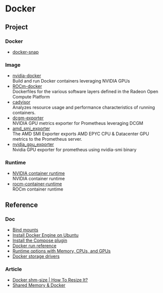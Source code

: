 # Docker

## Project

### Docker

- [docker-snap](https://github.com/docker-snap/docker-snap)

### Image

- [nvidia-docker](https://github.com/NVIDIA/nvidia-docker)
  <br/>Build and run Docker containers leveraging NVIDIA GPUs
- [ROCm-docker](https://github.com/RadeonOpenCompute/ROCm-docker)
  <br/>Dockerfiles for the various software layers defined in the Radeon Open Compute Platform
- [cadvisor](https://github.com/google/cadvisor)
  <br/>Analyzes resource usage and performance characteristics of running containers.
- [dcgm-exporter](https://github.com/NVIDIA/dcgm-exporter)
  <br/>NVIDIA GPU metrics exporter for Prometheus leveraging DCGM
- [amd_smi_exporter](https://github.com/amd/amd_smi_exporter)
  <br/>The AMD SMI Exporter exports AMD EPYC CPU & Datacenter GPU metrics to the Prometheus server.
- [nvidia_gpu_exporter](https://github.com/utkuozdemir/nvidia_gpu_exporter)
  <br/>Nvidia GPU exporter for prometheus using nvidia-smi binary

### Runtime
- [NVIDIA container runtime](https://github.com/NVIDIA/nvidia-container-runtime)
  <br/>NVIDIA container runtime
- [rocm-container-runtime](https://github.com/abuccts/rocm-container-runtime)
  <br/>ROCm container runtime

## Reference

### Doc

- [Bind mounts](https://docs.docker.com/storage/bind-mounts/#choose-the--v-or---mount-flag)
- [Install Docker Engine on Ubuntu](https://docs.docker.com/engine/install/ubuntu/#install-using-the-repository)
- [Install the Compose plugin](https://docs.docker.com/compose/install/linux/)
- [Docker run reference](https://docs.docker.com/engine/reference/run/)
- [Runtime options with Memory, CPUs, and GPUs](https://docs.docker.com/config/containers/resource_constraints/)
- [Docker storage drivers](https://docs.docker.com/storage/storagedriver/select-storage-driver/)

### Article

- [Docker shm-size | How To Resize It?](https://bobcares.com/blog/docker-shm-size/)
- [Shared Memory & Docker](https://datawookie.dev/blog/2021/11/shared-memory-docker/)